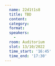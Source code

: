```yaml
---
  name: 22d1t1s8
  title: TBD
  content:
  category: 
  format: 
  speakers: 
    - 
  room: Auditorium
  slot: 13/10/2022
  time_start: '16:45'
  time_end: '17:30'
---
```

